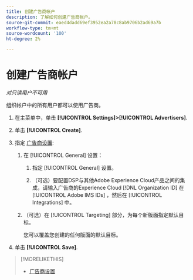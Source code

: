 ```yaml
---
title: 创建广告商帐户
description: 了解如何创建广告商帐户。
source-git-commit: eaed4dadd69ef3952ea2a78c8ab9706b2ad69a7b
workflow-type: tm+mt
source-wordcount: '100'
ht-degree: 2%

---
```


# 创建广告商帐户

*对只读用户不可用*

组织帐户中的所有用户都可以使用广告商。

1. 在主菜单中，单击 **[!UICONTROL Settings]>[!UICONTROL Advertisers]**.

1. 单击 **[!UICONTROL Create]**.

1. 指定 [广告商设置](advertiser-settings.md):

   1. 在 [!UICONTROL General] 设置：

      1. 指定 [!UICONTROL General] 设置。

      1. （可选）要配置DSP与其他Adobe Experience Cloud产品之间的集成，请输入广告商的Experience Cloud [!DNL Organization ID] 在 [!UICONTROL Adobe IMS IDs] ，然后在 [!UICONTROL Integrations] 中。
   1. （可选）在 [!UICONTROL Targeting] 部分，为每个新版面指定默认目标。

      您可以覆盖您创建的任何版面的默认目标。


1. 单击 **[!UICONTROL Save]**.

>[!MORELIKETHIS]
>
>* [广告商设置](/help/dsp/admin/advertiser-settings.md)

